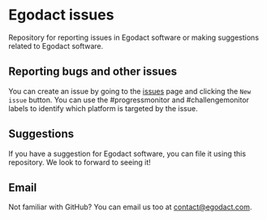 # Egodact issues
Repository for reporting issues in Egodact software or making suggestions related to Egodact software.

## Reporting bugs and other issues
You can create an issue by going to the [issues](https://github.com/egodact/egodact-issues/issues) page and clicking the `New issue` button. You can use the #progressmonitor and #challengemonitor labels to identify which platform is targeted by the issue.

## Suggestions
If you have a suggestion for Egodact software, you can file it using this repository. We look to forward to seeing it!

## Email
Not familiar with GitHub? You can email us too at [contact@egodact.com](mailto:contact@egodact.com).
